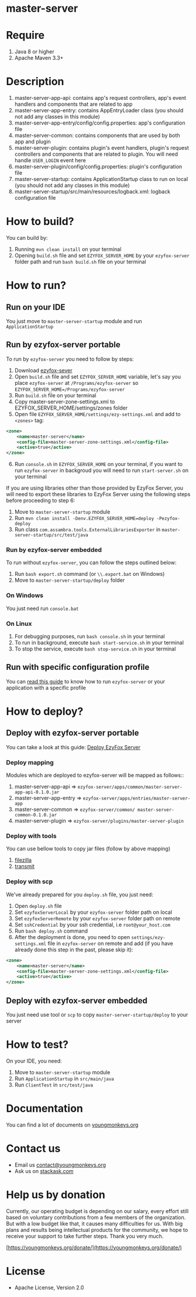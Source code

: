 
# master-server

# Require

1. Java 8 or higher
2. Apache Maven 3.3+

# Description

1. master-server-app-api: contains app's request controllers, app's event handlers and components that are related to
   app
2. master-server-app-entry: contains AppEntryLoader class (you should not add any classes in this module)
3. master-server-app-entry/config/config.properties: app's configuration file
4. master-server-common: contains components that are used by both app and plugin
5. master-server-plugin: contains plugin's event handlers, plugin's request controllers and components that are related
   to plugin. You will need handle `USER_LOGIN` event here
6. master-server-plugin/config/config.properties: plugin's configuration file
7. master-server-startup: contains ApplicationStartup class to run on local (you should not add any classes in this
   module)
8. master-server-startup/src/main/resources/logback.xml: logback configuration file

# How to build?

You can build by:

1. Running `mvn clean install` on your terminal
2. Opening `build.sh` file and set `EZYFOX_SERVER_HOME` by your `ezyfox-server` folder path and run `bash build.sh` file
   on your terminal

# How to run?

## Run on your IDE

You just move to `master-server-startup` module and run `ApplicationStartup`

## Run by ezyfox-server portable

To run by `ezyfox-server` you need to follow by steps:

1. Download [ezyfox-sever](https://youngmonkeys.org/download)
2. Open `build.sh` file and set `EZYFOX_SERVER_HOME` variable, let's say you place `ezyfox-server`
   at `/Programs/ezyfox-server` so `EZYFOX_SERVER_HOME=/Programs/ezyfox-server`
3. Run `build.sh` file on your terminal
4. Copy master-server-zone-settings.xml to EZYFOX_SERVER_HOME/settings/zones folder
5. Open file `EZYFOX_SERVER_HOME/settings/ezy-settings.xml` and add to `<zones>` tag:

```xml
<zone>
	<name>master-server</name>
	<config-file>master-server-zone-settings.xml</config-file>
	<active>true</active>
</zone>
```

6. Run `console.sh` in `EZYFOX_SERVER_HOME` on your terminal, if you want to run `ezyfox-server` in backgroud you will
   need to run `start-server.sh` on your terminal

If you are using libraries other than those provided by EzyFox Server, you will need to export these libraries to EzyFox Server using the following steps before proceeding to step 6:

1. Move to `master-server-startup` module
2. Run `mvn clean install -Denv.EZYFOX_SERVER_HOME=deploy -Pezyfox-deploy`
3. Run class `com.assambra.tools.ExternalLibrariesExporter` in `master-server-startup/src/test/java`

### Run by ezyfox-server embedded

To run without `ezyfox-server`, you can follow the steps outlined below:

1. Run `bash export.sh` command (or `\\.export.bat` on Windows)
2. Move to `master-server-startup/deploy` folder

### On Windows

You just need run `console.bat`

### On Linux

1. For debugging purposes, run `bash console.sh` in your terminal
2. To run in background, execute `bash start-service.sh` in your terminal
3. To stop the service, execute `bash stop-service.sh` in your terminal

## Run with specific configuration profile

You can [read this guide](https://youngmonkeys.org/ezyfox-server-project-configuration/) to know how to
run `ezyfox-server` or your application with a specific profile

# How to deploy?

## Deploy with ezyfox-server portable

You can take a look at this guide: [Deploy EzyFox Server](https://youngmonkeys.org/deploy-ezyfox-server/)

### Deploy mapping

Modules which are deployed to ezyfox-server will be mapped as follows::

1. master-server-app-api => `ezyfox-server/apps/common/master-server-app-api-0.1.0.jar`
2. master-server-app-entry => `ezyfox-server/apps/entries/master-server-app`
3. master-server-common => `ezyfox-server/common/ master-server-common-0.1.0.jar`
4. master-server-plugin => `ezyfox-server/plugins/master-server-plugin`

### Deploy with tools

You can use bellow tools to copy jar files (follow by above mapping)

1. [filezilla](https://filezilla-project.org/)
2. [transmit](https://panic.com/transmit/)

### Deploy with scp

We've already prepared for you `deploy.sh` file, you just need:

1. Open `deploy.sh` file
2. Set `ezyfoxServerLocal` by your `ezyfox-server` folder path on local
3. Set `ezyfoxServerRemote` by your `ezyfox-server` folder path on remote
4. Set `sshCredential` by your ssh credential, i.e `root@your_host.com`
5. Run `bash deploy.sh` command
6. After the deployment is done, you need to open `settings/ezy-settings.xml` file in `ezyfox-server` on remote and
   add (if you have already done this step in the past, please skip it):

```xml
<zone>
	<name>master-server</name>
	<config-file>master-server-zone-settings.xml</config-file>
	<active>true</active>
</zone>
```

## Deploy with ezyfox-server embedded

You just need use tool or `scp` to copy `master-server-startup/deploy` to your server

# How to test?

On your IDE, you need:

1. Move to `master-server-startup` module
2. Run `ApplicationStartup` in `src/main/java`
3. Run `ClientTest` in `src/test/java`

# Documentation

You can find a lot of documents on [youngmonkeys.org](https://youngmonkeys.org/ezyfox-sever/)

# Contact us

- Email us [contact@youngmonkeys.org](contact@youngmonkeys.org)
- Ask us on [stackask.com](https://stackask.com)

# Help us by donation

Currently, our operating budget is depending on our salary, every effort still based on voluntary contributions from a
few members of the organization. But with a low budget like that, it causes many difficulties for us. With big plans and
results being intellectual products for the community, we hope to receive your support to take further steps. Thank you
very much.

[https://youngmonkeys.org/donate/](https://youngmonkeys.org/donate/)

# License

- Apache License, Version 2.0
